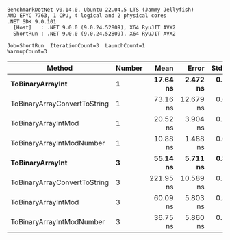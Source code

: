 ```

BenchmarkDotNet v0.14.0, Ubuntu 22.04.5 LTS (Jammy Jellyfish)
AMD EPYC 7763, 1 CPU, 4 logical and 2 physical cores
.NET SDK 9.0.101
  [Host]   : .NET 9.0.0 (9.0.24.52809), X64 RyuJIT AVX2
  ShortRun : .NET 9.0.0 (9.0.24.52809), X64 RyuJIT AVX2

Job=ShortRun  IterationCount=3  LaunchCount=1  
WarmupCount=3  

```
| Method                       | Number | Mean      | Error     | StdDev   | Min       | Max       | Gen0   | Allocated |
|----------------------------- |------- |----------:|----------:|---------:|----------:|----------:|-------:|----------:|
| **ToBinaryArrayInt**             | **1**      |  **17.64 ns** |  **2.472 ns** | **0.135 ns** |  **17.55 ns** |  **17.80 ns** | **0.0004** |      **32 B** |
| ToBinaryArrayConvertToString | 1      |  73.16 ns | 12.679 ns | 0.695 ns |  72.75 ns |  73.96 ns | 0.0011 |      96 B |
| ToBinaryArrayIntMod          | 1      |  20.52 ns |  3.904 ns | 0.214 ns |  20.31 ns |  20.74 ns | 0.0004 |      32 B |
| ToBinaryArrayIntModNumber    | 1      |  10.88 ns |  1.488 ns | 0.082 ns |  10.81 ns |  10.97 ns | 0.0004 |      32 B |
| **ToBinaryArrayInt**             | **3**      |  **55.14 ns** |  **5.711 ns** | **0.313 ns** |  **54.88 ns** |  **55.49 ns** | **0.0011** |      **96 B** |
| ToBinaryArrayConvertToString | 3      | 221.95 ns | 10.589 ns | 0.580 ns | 221.54 ns | 222.62 ns | 0.0033 |     296 B |
| ToBinaryArrayIntMod          | 3      |  60.09 ns |  5.803 ns | 0.318 ns |  59.72 ns |  60.32 ns | 0.0011 |      96 B |
| ToBinaryArrayIntModNumber    | 3      |  36.75 ns |  5.860 ns | 0.321 ns |  36.38 ns |  36.95 ns | 0.0011 |      96 B |
